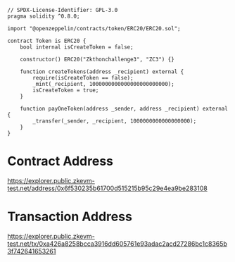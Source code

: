 ```sol
// SPDX-License-Identifier: GPL-3.0
pragma solidity ^0.8.0;

import "@openzeppelin/contracts/token/ERC20/ERC20.sol";

contract Token is ERC20 {
    bool internal isCreateToken = false;

    constructor() ERC20("Zkthonchallenge3", "ZC3") {}

    function createTokens(address _recipient) external {
        require(isCreateToken == false);
        _mint(_recipient, 1000000000000000000000000);
        isCreateToken = true;
    }

    function payOneToken(address _sender, address _recipient) external {
        _transfer(_sender, _recipient, 1000000000000000000);
    }
}
```
# Contract Address
https://explorer.public.zkevm-test.net/address/0x6f530235b61700d515215b95c29e4ea9be283108

# Transaction Address
https://explorer.public.zkevm-test.net/tx/0xa426a8258bcca3916dd605761e93adac2acd27286bc1c8365b3f742641653261
